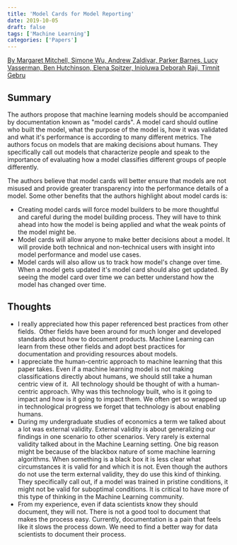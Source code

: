 ```yaml
---
title: 'Model Cards for Model Reporting'
date: 2019-10-05
draft: false
tags: ['Machine Learning']
categories: ['Papers']
---
```


[By Margaret Mitchell, Simone Wu, Andrew Zaldivar, Parker Barnes, Lucy Vasserman, Ben Hutchinson, Elena Spitzer, Inioluwa Deborah Raji, Timnit Gebru](https://arxiv.org/abs/1810.03993)

## Summary

The authors propose that machine learning models should be accompanied by documentation known as "model cards". A model card should outline who built the model, what the purpose of the model is, how it was validated and what it's performance is according to many different metrics. The authors focus on models that are making decisions about humans. They specifically call out models that characterize people and speak to the importance of evaluating how a model classifies different groups of people differently. 

The authors believe that model cards will better ensure that models are not misused and provide greater transparency into the performance details of a model. Some other benefits that the authors highlight about model cards is: 

* Creating model cards will force model builders to be more thoughtful and careful during the model building process. They will have to think ahead into how the model is being applied and what the weak points of the model might be. 
* Model cards will allow anyone to make better decisions about a model. It will provide both technical and non-technical users with insight into model performance and model use cases. 
* Model cards will also allow us to track how model's change over time. When a model gets updated it's model card should also get updated. By seeing the model card over time we can better understand how the model has changed over time. 

## Thoughts

* I really appreciated how this paper referenced best practices from other fields.  Other fields have been around for much longer and developed standards about how to document products. Machine Learning can learn from these other fields and adopt best practices for  documentation and providing resources about models. 
* I appreciate the human-centric approach to machine learning that this paper takes. Even if a machine learning model is not making classifications directly about humans, we should still take a human centric view of it.  All technology should be thought of with a human-centric approach. Why was this technology built, who is it going to impact and how is it going to impact them. We often get so wrapped up in technological progress we forget that technology is about enabling humans. 
* During my undergraduate studies of economics a term we talked about a lot was external validity. External validity is about generalizing our findings in one scenario to other scenarios. Very rarely is external validity talked about in the Machine Learning setting. One big reason might be because of the blackbox nature of some machine learning algorithms. When something is a black box it is less clear what circumstances it is valid for and which it is not. Even though the authors do not use the term external validity, they do use this kind of thinking. They specifically call out, if a model was trained in pristine conditions, it might not be valid for suboptimal conditions. It is critical to have more of this type of thinking in the Machine Learning community. 
* From my experience, even if data scientists know they should document, they will not. There is not a good tool to document that makes the process easy. Currently, documentation is a pain that feels like it slows the process down. We need to find a better way for data scientists to document their process.